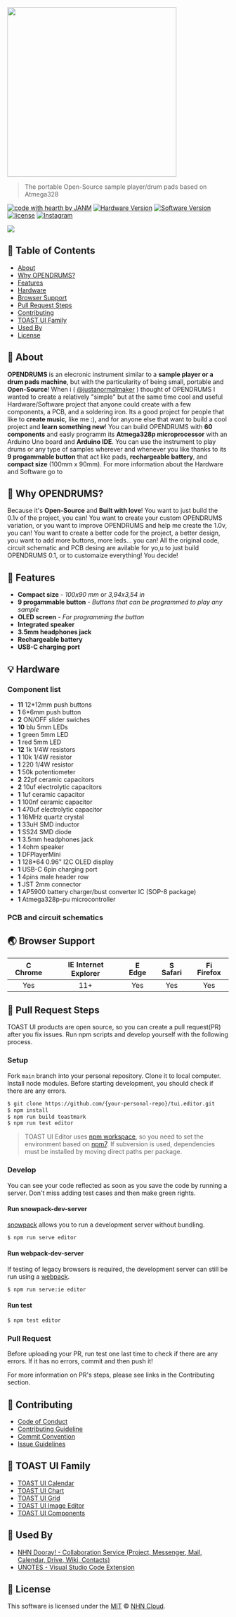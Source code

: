 <img src="https://github.com/user-attachments/assets/1b90f5db-bd15-409f-aa60-4ae742a669e3" width="385px">

> The portable Open-Source sample player/drum pads based on Atmega328 

[![code with hearth by JANM](https://img.shields.io/badge/Made_with%20%E2%99%A5%20by-JANM-ff1414.svg)](https://github.com/justanormalmaker) [![Hardware Version](https://img.shields.io/badge/Hardware-v0.1-00808f.svg)](https://github.com/justanormalmaker) [![Software Version](https://img.shields.io/badge/Software-v0.1-8a2be2.svg)](https://github.com/justanormalmaker) [![license](https://img.shields.io/github/license/justanormalmaker/OPENDRUMS.svg)](https://github.com/justanormalmaker/OPENDRUMS/blob/master/LICENSE) [![Instagram](https://img.shields.io/badge/Instagram-@justanormalmaker-dd2a7b.svg)](https://www.instagram.com/justanormalmaker?igsh=NWh5ZW92dXE0NHJm)

<img src="https://github.com/user-attachments/assets/1c9d951d-ce22-44c8-91ee-80ba1963ba81" />


## 🚩 Table of Contents

- [About](#-about)
- [Why OPENDRUMS?](#-why-opendrums)
- [Features](#-features)
- [Hardware](#-hardware)
- [Browser Support](#-browser-support)
- [Pull Request Steps](#-pull-request-steps)
- [Contributing](#-contributing)
- [TOAST UI Family](#-toast-ui-family)
- [Used By](#-used-by)
- [License](#-license)


## 🚀 About

**OPENDRUMS** is an elecronic instrument similar to a **sample player or a drum pads machine**, but with the particularity of being small, portable and **Open-Source**!
When i ( [@justanormalmaker](https://github.com/justanormalmaker) ) thought of OPENDRUMS I wanted to create a relatively "simple" but at the same time cool and useful Hardware/Software project that anyone could create with a few components, a PCB, and a soldering iron. Its a good project for people that like to **create music**, like me :), and for anyone else that want to build a cool project and **learn something new**!
You can build OPENDRUMS with **60 components** and easly programm its **Atmega328p microprocessor** with an Arduino Uno board and **Arduino IDE**. You can use the instrument to play drums or any type of samples wherever and whenever you like thanks to its **9 progammable button** that act like pads, **rechargeable battery**, and **compact size** (100mm x 90mm). For more information about the Hardware and Software go to 


## 🥁 Why OPENDRUMS?

Because it's **Open-Source** and **Built with love**! You want to just build the 0.1v of the project, you can! You want to create your custom OPENDRUMS variation, or you want to improve OPENDRUMS and help me create the 1.0v, you can! You want to create a better code for the project, a better design, you want to add more buttons, more leds... you can! All the original code, circuit schematic and PCB desing are avilable for yo,u to just build OPENDRUMS 0.1, or to customaize everything! You decide!

## 🎨 Features

* **Compact size** - *100x90 mm* or *3,94x3,54 in*
* **9 progammable button** - *Buttons that can be programmed to play any sample*
* **OLED screen** - *For programming the button*
* **Integrated speaker**
* **3.5mm headphones jack**
* **Rechargeable battery**
* **USB-C charging port**

## 💡 Hardware

### Component list

* **11**  12*12mm push buttons
* **1**  6*6mm push button
* **2**  ON/OFF slider swiches
* **10**  blu 5mm LEDs
* **1**  green 5mm LED
* **1**  red 5mm LED
* **12**  1k 1/4W resistors
* **1**  10k 1/4W resistor
* **1**  220 1/4W resistor
* **1**  50k potentiometer
* **2**  22pf ceramic capacitors
* **2**  10uf electrolytic capacitors
* **1**  1uf ceramic capacitor
* **1**  100nf ceramic capacitor
* **1**  470uf electrolytic capacitor
* **1**  16MHz quartz crystal
* **1**  33uH SMD inductor
* **1**  SS24 SMD diode
* **1**  3.5mm headphones jack
* **1**  4ohm speaker
* **1**  DFPlayerMini
* **1**  128*64 0.96" I2C OLED display
* **1**  USB-C 6pin charging port
* **1**  4pins male header row
* **1**  JST 2mm connector
* **1**  AP5900 battery charger/bust converter IC (SOP-8 package)
* **1**  Atmega328p-pu microcontroller

### PCB and circuit schematics

## 🌏 Browser Support

| <img src="https://user-images.githubusercontent.com/1215767/34348387-a2e64588-ea4d-11e7-8267-a43365103afe.png" alt="Chrome" width="16px" height="16px" /> Chrome | <img src="https://user-images.githubusercontent.com/1215767/34348590-250b3ca2-ea4f-11e7-9efb-da953359321f.png" alt="IE" width="16px" height="16px" /> Internet Explorer | <img src="https://user-images.githubusercontent.com/1215767/34348380-93e77ae8-ea4d-11e7-8696-9a989ddbbbf5.png" alt="Edge" width="16px" height="16px" /> Edge | <img src="https://user-images.githubusercontent.com/1215767/34348394-a981f892-ea4d-11e7-9156-d128d58386b9.png" alt="Safari" width="16px" height="16px" /> Safari | <img src="https://user-images.githubusercontent.com/1215767/34348383-9e7ed492-ea4d-11e7-910c-03b39d52f496.png" alt="Firefox" width="16px" height="16px" /> Firefox |
| :---------: | :---------: | :---------: | :---------: | :---------: |
| Yes | 11+ | Yes | Yes | Yes |


## 🔧 Pull Request Steps

TOAST UI products are open source, so you can create a pull request(PR) after you fix issues. Run npm scripts and develop yourself with the following process.

### Setup

Fork `main` branch into your personal repository. Clone it to local computer. Install node modules. Before starting development, you should check if there are any errors.

```sh
$ git clone https://github.com/{your-personal-repo}/tui.editor.git
$ npm install
$ npm run build toastmark
$ npm run test editor
```

> TOAST UI Editor uses [npm workspace](https://docs.npmjs.com/cli/v7/using-npm/workspaces/), so you need to set the environment based on [npm7](https://github.blog/2021-02-02-npm-7-is-now-generally-available/). If subversion is used, dependencies must be installed by moving direct paths per package.

### Develop

You can see your code reflected as soon as you save the code by running a server. Don't miss adding test cases and then make green rights.

#### Run snowpack-dev-server
[snowpack](https://www.snowpack.dev/) allows you to run a development server without bundling.

``` sh
$ npm run serve editor
```

#### Run webpack-dev-server
If testing of legacy browsers is required, the development server can still be run using a [webpack](https://webpack.js.org/).

``` sh
$ npm run serve:ie editor
```

#### Run test

``` sh
$ npm test editor
```

### Pull Request

Before uploading your PR, run test one last time to check if there are any errors. If it has no errors, commit and then push it!

For more information on PR's steps, please see links in the Contributing section.

## 💬 Contributing

* [Code of Conduct](https://github.com/nhn/tui.editor/blob/master/CODE_OF_CONDUCT.md)
* [Contributing Guideline](https://github.com/nhn/tui.editor/blob/master/CONTRIBUTING.md)
* [Commit Convention](https://github.com/nhn/tui.editor/blob/master/docs/COMMIT_MESSAGE_CONVENTION.md)
* [Issue Guidelines](https://github.com/nhn/tui.editor/tree/master/.github/ISSUE_TEMPLATE)


## 🍞 TOAST UI Family

- [TOAST UI Calendar](https://github.com/nhn/tui.calendar)
- [TOAST UI Chart](https://github.com/nhn/tui.chart)
- [TOAST UI Grid](https://github.com/nhn/tui.grid)
- [TOAST UI Image Editor](https://github.com/nhn/tui.image-editor)
- [TOAST UI Components](https://github.com/nhn)


## 🚀 Used By

* [NHN Dooray! - Collaboration Service (Project, Messenger, Mail, Calendar, Drive, Wiki, Contacts)](https://dooray.com)
* [UNOTES - Visual Studio Code Extension](https://marketplace.visualstudio.com/items?itemName=ryanmcalister.Unotes)


## 📜 License

This software is licensed under the [MIT](https://github.com/nhn/tui.editor/blob/master/LICENSE) © [NHN Cloud](https://github.com/nhn).

